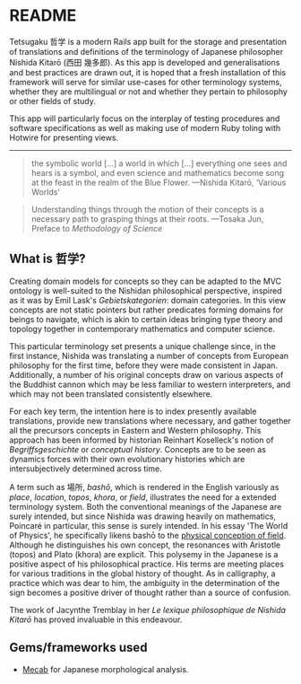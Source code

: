 # README

Tetsugaku 哲学 is a modern Rails app built for the storage and presentation of translations and definitions of the terminology of Japanese philosopher Nishida Kitarō (西田 幾多郎). As this app is developed and generalisations and best practices are drawn out, it is hoped that a fresh installation of this framework will serve for similar use-cases for other terminology systems, whether they are multilingual or not and whether they pertain to philosophy or other fields of study.

This app will particularly focus on the interplay of testing procedures and software specifications as well as making use of modern Ruby toling with Hotwire for presenting views.

---

> the symbolic world […] a world in which […] everything one sees and hears is a symbol, and even science and mathematics become song at the feast in the realm of the Blue Flower. —Nishida Kitarō, ‘Various Worlds’

> Understanding things through the motion of their concepts is a necessary path to grasping things at their roots. —Tosaka Jun, Preface to *Methodology of Science*

## What is 哲学?

Creating domain models for concepts so they can be adapted to the MVC ontology is well-suited to the Nishidan philosophical perspective, inspired as it was by Emil Lask's *Gebietskategorien*: domain categories. In this view concepts are not static pointers but rather predicates forming domains for beings to navigate, which is akin to certain ideas bringing type theory and topology together in contemporary mathematics and computer science. 

This particular terminology set presents a unique challenge since, in the first instance, Nishida was translating a number of concepts from European philosophy for the first time, before they were made consistent in Japan. Additionally, a number of his original concepts draw on various aspects of the Buddhist cannon which may be less familiar to western interpreters, and which may not been translated consistently elsewhere.

For each key term, the intention here is to index presently available translations, provide new translations where necessary, and gather together all the precursors concepts in Eastern and Western philosophy. This approach has been informed by historian Reinhart Koselleck's notion of *Begriffsgeschichte* or *conceptual history*. Concepts are to be seen as dynamics forces with their own evolutionary histories which are intersubjectively determined across time.

A term such as 場所, *bashō*, which is rendered in the English variously as *place*, *location*, *topos*, *khora*, or *field*, illustrates the need for a extended terminology system. Both the conventional meanings of the Japanese are surely intended, but since Nishida was drawing heavily on mathematics, Poincaré in particular, this sense is surely intended. In his essay 'The World of Physics', he specifically likens bashō to the [physical conception of field](https://en.wikipedia.org/wiki/Field_(physics)). Although he distinguishes his own concept, the resonances with Aristotle (topos) and Plato (khora) are explicit. This polysemy in the Japanese is a positive aspect of his philosophical practice. His terms are meeting places for various traditions in the global history of thought. As in calligraphy, a practice which was dear to him, the ambiguity in the determination of the sign becomes a positive driver of thought rather than a source of confusion.

The work of Jacynthe Tremblay in her *Le lexique philosophique de Nishida Kitarō* has proved invaluable in this endeavour.

## Gems/frameworks used
- [Mecab](https://github.com/markburns/mecab) for Japanese morphological analysis.